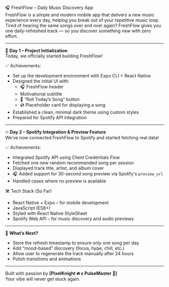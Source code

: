 🎧 FreshFlow – Daily Music Discovery App  
FreshFlow is a simple and modern mobile app that delivers a new music experience every day, helping you break out of your repetitive music loop. Tired of hearing the same songs over and over again? FreshFlow gives you one daily-refreshed track — so you discover something new with zero effort.

---

🌱 **Day 1 – Project Initialization**  
Today, we officially started building FreshFlow!

✅ Achievements:
- Set up the development environment with Expo CLI + React Native
- Designed the initial UI with:
  - 🎧 FreshFlow header  
  - Motivational subtitle  
  - 🎲 “Roll Today’s Song” button  
  - 💿 Placeholder card for displaying a song
- Established a clean, minimal dark theme using custom styles
- Prepared for Spotify API integration

---

🔥 **Day 2 – Spotify Integration & Preview Feature**  
We’ve now connected FreshFlow to Spotify and started fetching real data!

✅ Achievements:
- Integrated Spotify API using Client Credentials Flow
- Fetched one new random recommended song per session
- Displayed track title, artist, and album cover
- 🎧 Added support for 30-second song preview via Spotify's `preview_url`
- Handled cases where no preview is available

🛠️ Tech Stack (So Far)
- React Native + Expo – for mobile development
- JavaScript (ES6+)
- Styled with React Native StyleSheet
- Spotify Web API – for music discovery and audio previews

---

🔮 **What’s Next?**
- Store the refresh timestamp to ensure only one song per day
- Add “mood-based” discovery (focus, hype, chill, etc.)
- Allow user to regenerate the track manually after 24 hours
- Polish transitions and animations

---

Built with passion by **[PixelKnight 🔥 x PulseMaster 🤖]**  
Your vibe will never get stuck again.
